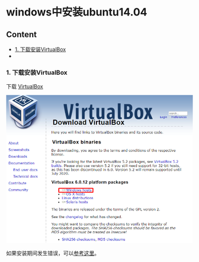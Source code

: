 # windows中安装ubuntu14.04

## Content

- [1. 下载安装VirtualBox](#下载安装VirtualBox)
- 



### 1. 下载安装VirtualBox <span id = "下载安装VirtualBox">

下载 [VirtualBox](https://www.virtualbox.org/wiki/Downloads)

![](../pictures/53-install-virtual-box.png)

如果安装期间发生错误，可以[参考这里](https://blog.csdn.net/breavo_raw/article/details/81668247)。















































